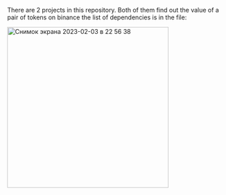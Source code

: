 There are 2 projects in this repository. Both of them find out the value of a pair of tokens on binance
the list of dependencies is in the file:
 
<img width="372" alt="Снимок экрана 2023-02-03 в 22 56 38" src="https://user-images.githubusercontent.com/76571415/216697784-9dd7b694-9727-4487-adae-67674b95995e.png">
